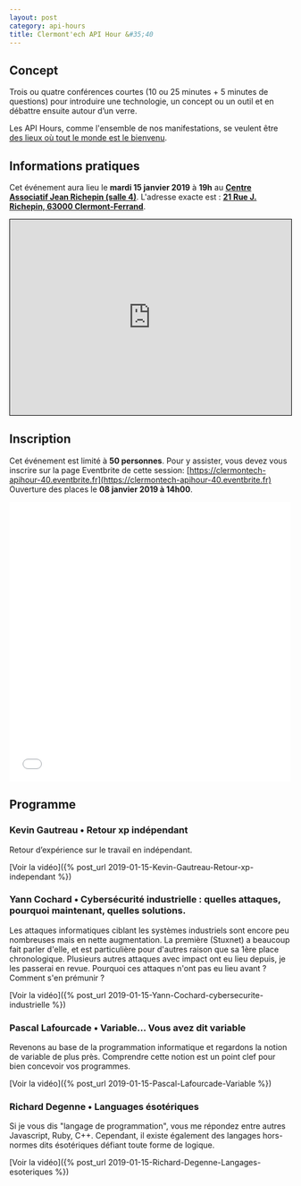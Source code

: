 ```yaml
---
layout: post
category: api-hours
title: Clermont'ech API Hour &#35;40
---
```


## Concept

Trois ou quatre conférences courtes (10 ou 25 minutes + 5 minutes de questions)
pour introduire une technologie, un concept ou un outil et en débattre ensuite
autour d’un verre.

Les API Hours, comme l'ensemble de nos manifestations, se veulent être [des
lieux où tout le monde est le bienvenu](/code-of-conduct.html).



## Informations pratiques

Cet événement aura lieu le **mardi 15 janvier 2019** à **19h** au [**Centre Associatif Jean Richepin (salle 4)**](http://www.clermont-ferrand.fr/+-Centre-Richepin-+.html). L'adresse
exacte est : [**21 Rue J. Richepin, 63000 Clermont-Ferrand**](https://www.openstreetmap.org/#map=19/45.78186/3.08506).
<iframe width="100%" height="350" frameborder="0" scrolling="no" marginheight="0" marginwidth="0" src="https://www.openstreetmap.org/export/embed.html?bbox=3.0836096405982976%2C45.780990896595334%2C3.0871394276618958%2C45.78265381775845&amp;layer=mapnik&amp;marker=45.78182142810052%2C3.0853745341300964" style="border: 1px solid black"></iframe>
<br/>

## Inscription

Cet événement est limité à **50 personnes**.  Pour y assister, vous devez vous
inscrire sur la page Eventbrite de cette session: [https://clermontech-apihour-40.eventbrite.fr](https://clermontech-apihour-40.eventbrite.fr)
Ouverture des places le **08 janvier 2019 à 14h00**.


<iframe src="//eventbrite.fr/tickets-external?eid=54523318714&ref=etckt" frameborder="0" height="500" width="100%" vspace="0" hspace="0" marginheight="5" marginwidth="5" scrolling="auto" allowtransparency="true"></iframe>

<br/>

## Programme

### Kevin Gautreau • Retour xp indépendant

Retour d’expérience sur le travail en indépendant.

[Voir la vidéo]({% post_url 2019-01-15-Kevin-Gautreau-Retour-xp-independant %})

### Yann Cochard • Cybersécurité industrielle : quelles attaques, pourquoi maintenant, quelles solutions.

Les attaques informatiques ciblant les systèmes industriels sont encore peu nombreuses mais en nette augmentation.
La première (Stuxnet) a beaucoup fait parler d'elle, et est particulière pour d'autres raison que sa 1ère place chronologique.
Plusieurs autres attaques avec impact ont eu lieu depuis, je les passerai en revue.
Pourquoi ces attaques n'ont pas eu lieu avant ? Comment s'en prémunir ?

[Voir la vidéo]({% post_url 2019-01-15-Yann-Cochard-cybersecurite-industrielle %})

### Pascal Lafourcade • Variable... Vous avez dit variable

Revenons au base de la programmation informatique et regardons la notion de
variable de plus près. Comprendre cette notion est un point clef pour bien concevoir
vos programmes.

[Voir la vidéo]({% post_url 2019-01-15-Pascal-Lafourcade-Variable %})

### Richard Degenne • Languages ésotériques

Si je vous dis "langage de programmation", vous me répondez entre autres Javascript,
Ruby, C++. Cependant, il existe également des langages hors-normes dits ésotériques
défiant toute forme de logique.

[Voir la vidéo]({% post_url 2019-01-15-Richard-Degenne-Langages-esoteriques %})
